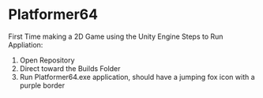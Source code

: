 # Platformer64
First Time making a 2D Game using the Unity Engine
Steps to Run Appliation:
1. Open Repository
2. Direct toward the Builds Folder
3. Run Platformer64.exe application, should have a jumping fox icon with a purple border
